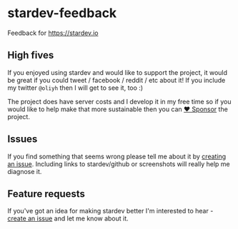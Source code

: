 # stardev-feedback
Feedback for https://stardev.io

## High fives

If you enjoyed using stardev and would like to support the project, it would be great if you could tweet / facebook / reddit / etc about it!
If you include my twitter `@oliyh` then I will get to see it, too :)

The project does have server costs and I develop it in my free time so if you would like to help make that more sustainable then you can [:heart: Sponsor](https://github.com/sponsors/oliyh) the project.

## Issues

If you find something that seems wrong please tell me about it by [creating an issue](https://github.com/oliyh/stardev-feedback/issues/new). Including links to stardev/github or screenshots will really help me diagnose it.

## Feature requests

If you've got an idea for making stardev better I'm interested to hear - [create an issue](https://github.com/oliyh/stardev-feedback/issues/new) and let me know about it.
